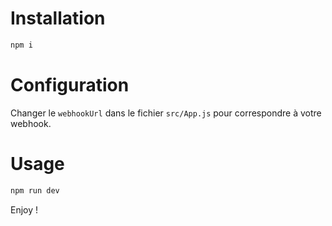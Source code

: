 # Installation
```bash
npm i
```

# Configuration
Changer le `webhookUrl` dans le fichier `src/App.js` pour correspondre à votre webhook.

# Usage
```bash
npm run dev
```

Enjoy !
